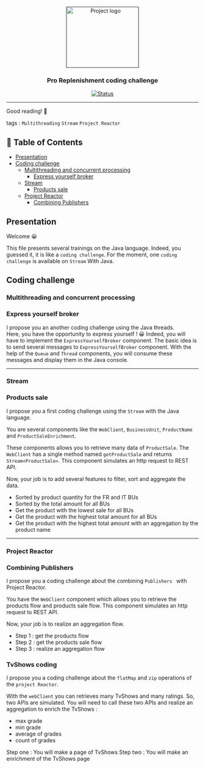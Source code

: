 <p align="center">
	<a href="" rel="noopener">
	 <img width=190px height=160px src="adeo.jpg" alt="Project logo">
 </a>
</p>

<h3 align="center">Pro Replenishment coding challenge</h3>

<div align="center">

  [![Status](https://img.shields.io/badge/status-active-success.svg)]()

</div>

---

Good reading! 🌈

tags : `Multithreading` `Stream` `Project Reactor`

## 📝 Table of Contents
- [Presentation](#presentation)
- [Coding challenge](#coding-challenge)
	- [Multithreading and concurrent processing](#multithreading-and-concurrent-processing)
		- [Express yourself broker](#express-yourself-broker)
	- [Stream](#stream)
		- [Products sale](#products-sale)
	- [Project Reactor](#project-reactor)
		- [Combining Publishers](#combining-publishers)

## Presentation

Welcome 😀 

This file presents several trainings on the Java language. Indeed, you guessed it, it is like a `coding challenge`. For the moment, one `coding challenge` is available on `Stream` With Java.

## Coding challenge

### Multithreading and concurrent processing

### Express yourself broker

I propose you an another coding challenge using the Java threads.  
Here, you have the opportunity to express yourself ! 😀
Indeed, you will have to implement the `ExpressYourselfBroker` component. The basic idea is to send several messages to `ExpressYourselfBroker` component. With the help of the `Queue` and `Thread` components, you will consume these messages and display them in the Java console.

---

### Stream

### Products sale

I propose you a first coding challenge using the `Stream` with the Java language.

You are several components like the `WebClient`, `BusinessUnit`,  `ProductName` and `ProductSaleEnrichment`.

These components allows you to retrieve many data of `ProductSale`. The `WebClient` has a single method named `getProductSale` and returns `Stream<ProductSale>`. 
This component simulates an http request to REST API.

Now, your job is to add several features to filter, sort and aggregate the data.

- Sorted by product quantity for the FR and IT BUs
- Sorted by the total amount for all BUs
- Get the product with the lowest sale for all BUs
- Get the product with the highest total amount for all BUs
- Get the product with the highest total amount with an aggregation by the product name

---

### Project Reactor

### Combining Publishers

I propose you a coding challenge about the combining `Publishers ` with Project Reactor.

You have the `WebClient` component which allows you to retrieve the products flow and products sale flow. This component simulates an http request to REST API.

Now, your job is to realize an aggregation flow.

- Step 1 : get the products flow
- Step 2 : get the products sale flow
- Step 3 : realize an aggregation flow

### TvShows coding

I propose you a coding challenge about the `flatMap` and `zip` operations of the `project Reactor`.

With the `webClient` you can retrieves many TvShows and many ratings. So, two APIs are simulated. You will need to call these two APIs and realize an aggregation to enrich the TvShows :

- max grade
- min grade
- average of grades
- count of grades

Step one : You will make a page of TvShows
Step two : You will make an enrichment of the TvShows page
